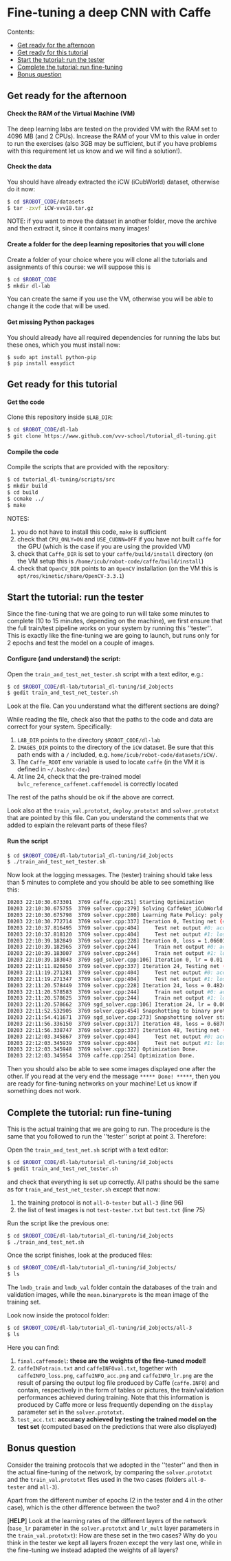 # Fine-tuning a deep CNN with Caffe

Contents:

* [Get ready for the afternoon](#get-ready-for-the_afternoon)
* [Get ready for this tutorial](#get-ready-for-this-tutorial)
* [Start the tutorial: run the tester](#start-the_tutorial-run-the-tester)
* [Complete the tutorial: run fine-tuning](#complete-the-tutorial-run-fine-tuning)
* [Bonus question](#bonus-question)

## Get ready for the afternoon

#### Check the RAM of the Virtual Machine (VM)

The deep learning labs are tested on the provided VM with the RAM set to 4096 MB (and 2 CPUs). Increase the RAM of your VM to this value in order to run the exercises (also 3GB may be sufficient, but if you have problems with this requirement let us know and we will find a solution!).

#### Check the data

You should have already extracted the iCW (iCubWorld) dataset, otherwise do it now:

```sh
$ cd $ROBOT_CODE/datasets
$ tar -zxvf iCW-vvv18.tar.gz
```
NOTE: if you want to move the dataset in another folder, move the archive and then extract it, since it contains many images!

#### Create a folder for the deep learning repositories that you will clone

Create a folder of your choice where you will clone all the tutorials and assignments of this course: we will suppose this is

```sh
$ cd $ROBOT_CODE
$ mkdir dl-lab
```
You can create the same if you use the VM, otherwise you will be able to change it the code that will be used.

#### Get missing Python packages

You should already have all required dependencies for running the labs but these ones, which you must install now:

```
$ sudo apt install python-pip
$ pip install easydict
```

## Get ready for this tutorial

#### Get the code

Clone this repository inside `$LAB_DIR`:

```sh
$ cd $ROBOT_CODE/dl-lab
$ git clone https://www.github.com/vvv-school/tutorial_dl-tuning.git
```

#### Compile the code

Compile the scripts that are provided with the repository:

```sh
$ cd tutorial_dl-tuning/scripts/src
$ mkdir build
$ cd build
$ ccmake ../
$ make
```

NOTES:

1. you do not have to install this code, `make` is sufficient
2. check that `CPU_ONLY=ON` and `USE_CUDNN=OFF` if you have not built `caffe` for the GPU (which is the case if you are using the provided VM)
3. check that `Caffe_DIR` is set to your `caffe/build/install` directory (on the VM setup this is `/home/icub/robot-code/caffe/build/install`)
4. check that `OpenCV_DIR` points to an `OpenCV` installation (on the VM this is `opt/ros/kinetic/share/OpenCV-3.3.1`)

## Start the tutorial: run the tester

Since the fine-tuning that we are going to run will take some minutes to complete (10 to 15 minutes, depending on the machine), we first ensure that the full train/test pipeline works on your system by running this ''tester''. This is exactly like the fine-tuning we are going to launch, but runs only for 2 epochs and test the model on a couple of images.

#### Configure (and understand) the script:

Open the `train_and_test_net_tester.sh` script with a text editor, e.g.:

```sh
$ cd $ROBOT_CODE/dl-lab/tutorial_dl-tuning/id_2objects
$ gedit train_and_test_net_tester.sh
```

Look at the file. Can you understand what the different sections are doing?

While reading the file, check also that the paths to the code and data are correct for your system. Specifically:

1. `LAB_DIR` points to the directory `$ROBOT_CODE/dl-lab`
2. `IMAGES_DIR` points to the directory of the `iCW` dataset. Be sure that this path ends with a `/` included, e.g. `home/icub/robot-code/datasets/iCW/`.
3. The `Caffe_ROOT` env variable is used to locate `caffe` (in the VM it is defined in `~/.bashrc-dev`)
4. At line 24, check that the pre-trained model `bvlc_reference_caffenet.caffemodel` is correctly located

The rest of the paths should be ok if the above are correct.

Look also at the `train_val.prototxt`, `deploy.prototxt` and `solver.prototxt` that are pointed by this file. Can you understand the comments that we added to explain the relevant parts of these files?

#### Run the script

```sh
$ cd $ROBOT_CODE/dl-lab/tutorial_dl-tuning/id_2objects
$ ./train_and_test_net_tester.sh
```

Now look at the logging messages. The (tester) training should take less than 5 minutes to complete and you should be able to see something like this:

```sh
I0203 22:10:30.673301  3769 caffe.cpp:251] Starting Optimization
I0203 22:10:30.675755  3769 solver.cpp:279] Solving CaffeNet_iCubWorld
I0203 22:10:30.675798  3769 solver.cpp:280] Learning Rate Policy: poly
I0203 22:10:30.772714  3769 solver.cpp:337] Iteration 0, Testing net (#0)
I0203 22:10:37.816495  3769 solver.cpp:404]     Test net output #0: accuracy = 0.526042
I0203 22:10:37.818120  3769 solver.cpp:404]     Test net output #1: loss = 0.722712 (* 1 = 0.722712 loss)
I0203 22:10:39.182849  3769 solver.cpp:228] Iteration 0, loss = 1.06601
I0203 22:10:39.182965  3769 solver.cpp:244]     Train net output #0: accuracy = 0.34375
I0203 22:10:39.183007  3769 solver.cpp:244]     Train net output #1: loss = 1.06601 (* 1 = 1.06601 loss)
I0203 22:10:39.183043  3769 sgd_solver.cpp:106] Iteration 0, lr = 0.01
I0203 22:11:11.826850  3769 solver.cpp:337] Iteration 24, Testing net (#0)
I0203 22:11:19.271281  3769 solver.cpp:404]     Test net output #0: accuracy = 1
I0203 22:11:19.271347  3769 solver.cpp:404]     Test net output #1: loss = 6.33019e-06 (* 1 = 6.33019e-06 loss)
I0203 22:11:20.578449  3769 solver.cpp:228] Iteration 24, loss = 0.482432
I0203 22:11:20.578583  3769 solver.cpp:244]     Train net output #0: accuracy = 0.96875
I0203 22:11:20.578625  3769 solver.cpp:244]     Train net output #1: loss = 0.482432 (* 1 = 0.482432 loss)
I0203 22:11:20.578662  3769 sgd_solver.cpp:106] Iteration 24, lr = 0.00707107
I0203 22:11:52.532905  3769 solver.cpp:454] Snapshotting to binary proto file icw_iter_48.caffemodel
I0203 22:11:54.411671  3769 sgd_solver.cpp:273] Snapshotting solver state to binary proto file icw_iter_48.solverstate
I0203 22:11:56.336150  3769 solver.cpp:317] Iteration 48, loss = 0.687042
I0203 22:11:56.338747  3769 solver.cpp:337] Iteration 48, Testing net (#0)
I0203 22:12:03.345867  3769 solver.cpp:404]     Test net output #0: accuracy = 0.994792
I0203 22:12:03.345939  3769 solver.cpp:404]     Test net output #1: loss = 0.0168321 (* 1 = 0.0168321 loss)
I0203 22:12:03.345948  3769 solver.cpp:322] Optimization Done.
I0203 22:12:03.345954  3769 caffe.cpp:254] Optimization Done.
```

Then you should also be able to see some images displayed one after the other. If you read at the very end the message `***** Done! *****`, then you are ready for fine-tuning networks on your machine! Let us know if something does not work.

## Complete the tutorial: run fine-tuning

This is the actual training that we are going to run. The procedure is the same that you followed to run the ''tester'' script at point 3. Therefore:

Open the `train_and_test_net.sh` script with a text editor:

```sh
$ cd $ROBOT_CODE/dl-lab/tutorial_dl-tuning/id_2objects
$ gedit train_and_test_net_tester.sh
```

and check that everything is set up correctly. All paths should be the same as for `train_and_test_net_tester.sh` except that now:

1. the training protocol is not `all-0-tester` but `all-3` (line 96)
2. the list of test images is not `test-tester.txt` but `test.txt` (line 75)

Run the script like the previous one:

```sh
$ cd $ROBOT_CODE/dl-lab/tutorial_dl-tuning/id_2objects
$ ./train_and_test_net.sh
```

Once the script finishes, look at the produced files:

```sh
$ cd $ROBOT_CODE/dl-lab/tutorial_dl-tuning/id_2objects/
$ ls
```
The `lmdb_train` and `lmdb_val` folder contain the databases of the train and validation images, while the `mean.binaryproto` is the mean image of the training set.

Look now inside the protocol folder:

```sh
$ cd $ROBOT_CODE/dl-lab/tutorial_dl-tuning/id_2objects/all-3
$ ls
```
Here you can find:

1. `final.caffemodel`: **these are the weights of the fine-tuned model!**
2. `caffeINFotrain.txt` and `caffeINFOval.txt`, together with `caffeINFO_loss.png`, `caffeINFO_acc.png` and `caffeINFO_lr.png` are the result of parsing the output log file produced by Caffe (`caffe.INFO`) and contain, respectively in the form of tables or pictures, the train/validation performances achieved during training. Note that this information is produced by Caffe more or less frequently depending on the `display` parameter set in the `solver.prototxt`.
2. `test_acc.txt`: **accuracy achieved by testing the trained model on the test set** (computed based on the predictions that were also displayed)

## Bonus question

Consider the training protocols that we adopted in the ''tester'' and then in the actual fine-tuning of the network, by comparing the `solver.prototxt` and the `train_val.prototxt` files used in the two cases (folders `all-0-tester` and `all-3`).

Apart from the different number of epochs (2 in the tester and 4 in the other case), which is the other difference between the two?

[**HELP**] Look at the learning rates of the different layers of the network (`base_lr` parameter in the `solver.prototxt` and `lr_mult` layer parameters in the `train_val.prototxt`): How are these set in the two cases? Why do you think in the tester we kept all layers frozen except the very last one, while in the fine-tuning we instead adapted the weights of all layers?
